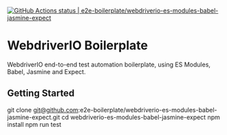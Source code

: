 [![GitHub Actions status | e2e-boilerplate/webdriverio-es-modules-babel-jasmine-expect](https://github.com/e2e-boilerplate/webdriverio-es-modules-babel-jasmine-expect/workflows/webdriverio-es-modules-babel-jasmine-expect/badge.svg)](https://github.com/e2e-boilerplate/webdriverio-es-modules-babel-jasmine-expect/actions?workflow=webdriverio-es-modules-babel-jasmine-expect)

# WebdriverIO Boilerplate

WebdriverIO end-to-end test automation boilerplate, using ES Modules, Babel, Jasmine and Expect.

## Getting Started

git clone git@github.com:e2e-boilerplate/webdriverio-es-modules-babel-jasmine-expect.git
cd webdriverio-es-modules-babel-jasmine-expect
npm install
npm run test
